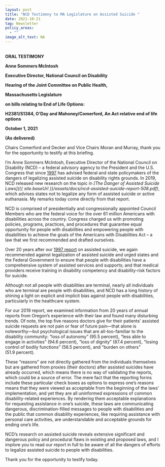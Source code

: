 ```yaml
---
layout: post
title: "NCD Testimony to MA Legislature on Assisted Suicide "
date: 2021-10-21
tag: Newsletter
policy_areas:
  - ""
image_alt_text: NA
---
```



**\
ORAL TESTIMONY** 

**Anne Sommers McIntosh** 

**Executive Director, National Council on Disability** 

**Hearing of the Joint Committee on Public Health,** 

**Massachusetts Legislature** 

**on bills relating to End of Life Options:** 

**H2381/S1384, O’Day and Mahoney/Comerford, An Act relative end of life options** 

**October 1, 2021** 

**(As delivered)**

Chairs Comerford and Decker and Vice Chairs Moran and Murray, thank you for the opportunity to testify at this briefing.  

I’m Anne Sommers McIntosh, Executive Director of the National Council on Disability (NCD) – a federal advisory agency to the President and the U.S. Congress that since [1997](https://www.ncd.gov/publications/1997/03241997) has advised federal and state policymakers of the dangers of legalizing assisted suicide on disability rights grounds. In 2019, NCD released new research on the topic in *[The Danger of Assisted Suicide Laws]({{ site.baseUrl }}/assets/docs/ncd-assisted-suicide-report-508.pdf)*, which advises states not to legalize any form of assisted suicide or active euthanasia. My remarks today come directly from that report.  

NCD is comprised of presidentially and congressionally appointed Council Members who are the federal voice for the over 61 million Americans with disabilities across the country. Congress charged us with promoting policies, programs, practices, and procedures that guarantee equal opportunity for people with disabilities and empowering people with disabilities to achieve the goals of the Americans with Disabilities Act – a law that we first recommended and drafted ourselves.  

Over 20 years after our [1997 report](https://www.ncd.gov/publications/1997/03241997) on assisted suicide, we again recommended against legalization of assisted suicide and urged states and the Federal Government to ensure that people with disabilities have a comprehensive system of assisted services and supports; and that medical providers receive training in disability competency and disability-risk factors for suicide.

Although not all people with disabilities are terminal, nearly all individuals who are terminal are people with disabilities, and NCD has a long history of shining a light on explicit and implicit bias against people with disabilities, particularly in the healthcare system.

For our 2019 report, we examined information from 20 years of annual reports from Oregon’s experience with their law and found many disturbing trends. Of note, the top five reasons doctors give for their patients’ assisted suicide requests are not pain or fear of future pain—that alone is noteworthy—but psychological issues that are all-too-familiar to the disability community: “loss of autonomy” (95.5 percent), “less able to engage in activities” (94.6 percent), “loss of dignity” (87.4 percent), “losing control of bodily functions” (56.5 percent), and “burden on others” (51.9 percent). 

These “reasons” are not directly gathered from the individuals themselves but are gathered from proxies (their doctors) after assisted suicides have already occurred, which means there is no way of validating the reports, which could be a source of error. The mere fact that the reporting forms include these particular check boxes as options to express one’s reasons means that they were viewed as acceptable from the beginning of the laws’ implementation, and yet they are all uninformed expressions of common disability-related experiences. By rendering them acceptable explanations for requesting assistance in one’s suicide, these laws are communicating dangerous, discrimination-filled messages to people with disabilities and the public that common disability experiences, like requiring assistance with personal care activities, are understandable and acceptable grounds for ending one’s life.

NCD’s research on assisted suicide reveals extensive significant and dangerous policy and procedural flaws in existing and proposed laws, and I implore you to read our report in full to be aware of all the dangers of efforts to legalize assisted suicide to people with disabilities.

Thank you for the opportunity to testify today.
